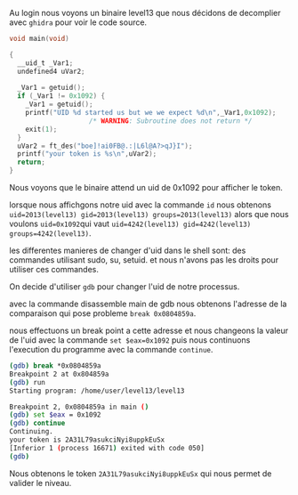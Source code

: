 Au login nous voyons un binaire level13 que nous décidons de decomplier avec `ghidra` pour voir le code source.

```c
void main(void)

{
  __uid_t _Var1;
  undefined4 uVar2;
  
  _Var1 = getuid();
  if (_Var1 != 0x1092) {
    _Var1 = getuid();
    printf("UID %d started us but we we expect %d\n",_Var1,0x1092);
                    /* WARNING: Subroutine does not return */
    exit(1);
  }
  uVar2 = ft_des("boe]!ai0FB@.:|L6l@A?>qJ}I");
  printf("your token is %s\n",uVar2);
  return;
}
```
Nous voyons que le binaire attend un uid de 0x1092 pour afficher le token.

lorsque nous affichgons notre uid avec la commande `id` nous obtenons `uid=2013(level13) gid=2013(level13) groups=2013(level13)` alors que nous voulons `uid=0x1092`qui vaut `uid=4242(level13) gid=4242(level13) groups=4242(level13)`.

les differentes manieres de changer d'uid dans le shell sont: des commandes utilisant sudo, su, setuid. et nous n'avons pas les droits pour utiliser ces commandes.

On decide d'utiliser `gdb` pour changer l'uid de notre processus.

avec la commande disassemble main de gdb nous obtenons l'adresse de la comparaison qui pose probleme `break 0x0804859a`.

nous effectuons un break point a cette adresse et nous changeons la valeur de l'uid avec la commande `set $eax=0x1092` puis nous continuons l'execution du programme avec la commande `continue`.

```bash
(gdb) break *0x0804859a
Breakpoint 2 at 0x804859a
(gdb) run
Starting program: /home/user/level13/level13

Breakpoint 2, 0x0804859a in main ()
(gdb) set $eax = 0x1092
(gdb) continue
Continuing.
your token is 2A31L79asukciNyi8uppkEuSx
[Inferior 1 (process 16671) exited with code 050]
(gdb)
```
Nous obtenons le token `2A31L79asukciNyi8uppkEuSx` qui nous permet de valider le niveau.
